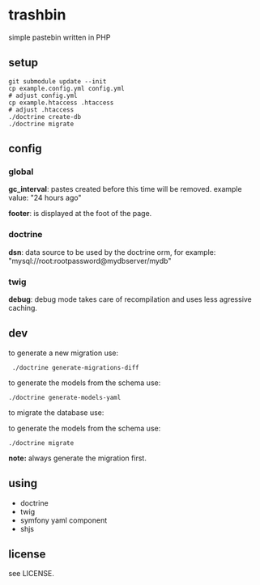 # trashbin

simple pastebin written in PHP

## setup

    git submodule update --init
    cp example.config.yml config.yml
    # adjust config.yml
    cp example.htaccess .htaccess
    # adjust .htaccess
    ./doctrine create-db
    ./doctrine migrate

## config

### global

**gc_interval**: pastes created before this time will be removed. example value: "24 hours ago"

**footer**: is displayed at the foot of the page.

### doctrine

**dsn**: data source to be used by the doctrine orm, for example: "mysql://root:rootpassword@mydbserver/mydb"

### twig

**debug**: debug mode takes care of recompilation and uses less agressive caching.

## dev

to generate a new migration use:

     ./doctrine generate-migrations-diff

to generate the models from the schema use:

    ./doctrine generate-models-yaml

to migrate the database use:

to generate the models from the schema use:

    ./doctrine migrate

**note:** always generate the migration first.

## using

* doctrine
* twig
* symfony yaml component
* shjs

## license

see LICENSE.
